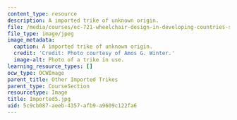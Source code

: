 ```yaml
---
content_type: resource
description: A imported trike of unknown origin.
file: /media/courses/ec-721-wheelchair-design-in-developing-countries-spring-2009/5c9cb087aeeb4357afb9a9609c122fa6_Imported5.jpg
file_type: image/jpeg
image_metadata:
  caption: A imported trike of unknown origin.
  credit: 'Credit: Photo courtesy of Amos G. Winter.'
  image-alt: Photo of a trike in use.
learning_resource_types: []
ocw_type: OCWImage
parent_title: Other Imported Trikes
parent_type: CourseSection
resourcetype: Image
title: Imported5.jpg
uid: 5c9cb087-aeeb-4357-afb9-a9609c122fa6
---
```

